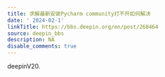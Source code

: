 ```yaml
---
title: 求解最新安装Pycharm community打不开如何解决
date: ' 2024-02-1'
linkTitle: https://bbs.deepin.org/en/post/268464
source: deepin_bbs
description: NA
disable_comments: true
---
```

deepinV20.
